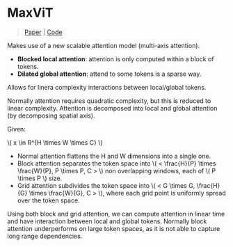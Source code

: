 # MaxViT

> [Paper](https://link.springer.com/chapter/10.1007/978-3-031-20053-3_27) | [Code](https://github.com/google-research/maxvit)

Makes use of a new scalable attention model (multi-axis attention). 
- **Blocked local attention**: attention is only computed within a block of tokens.
- **Dilated global attention**: attend to some tokens is a sparse way.

Allows for linera complexity interactions between local/global tokens. 

Normally attention requires quadratic complexity, but this is reduced to linear complexity. Attention is decomposed into local and global attention (by decomposing spatial axis).

Given:

\\( x \in R^{H \times W \times C} \\)

- Normal attention flattens the H and W dimensions into a single one. 
- Block attention separates the token space into \\( < \frac{H}{P} \times \frac{W}{P}, P \times P, C > \\) non overlapping windows, each of \\( P \times P \\) size.
- Grid attention subdivides the token space into \\( < G \times G, \frac{H}{G} \times \frac{W}{G}, C > \\), where each grid point is uniformly spread over the token space. 

Using both block and grid attention, we can compute attention in linear time and have interaction between local and global tokens. 
Normally block attention underperforms on large token spaces, as it is not able to capture long range dependencies.
